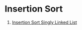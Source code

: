 # Insertion Sort

1. [Insertion Sort Singly Linked List](problems/insertion-sort-singly-linked-list.md)